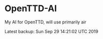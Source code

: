 # OpenTTD-AI
My AI for OpenTTD, will use primarily air

Latest backup: Sun Sep 29 14:21:02 UTC 2019
